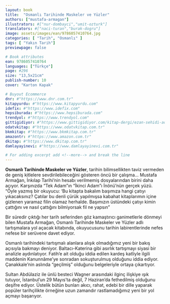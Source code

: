 ```yaml
---
layout: book
title:  "Osmanlı Tarihinde Maskeler ve Yüzler"
authors: ["mustafa-armagan"]
illustrators: #["nur-dombayci","umit-ozturk"]
translators: #["naci-turan","burak-dogru"]
image: assets/images/ean/9786057410764.jpg
categories: [ "Tarih", "Osmanlı" ]
tags: [ "Yakın Tarih"]
previewpage: false

# Book attributes
ean: 9786057410764
languages: ["Türkçe"]
page: #296
size: "13,5x21cm"
publish-number: 10
cover: "Karton Kapak"

# Buyout Ecommerce
dnr: #"https://www.dnr.com.tr"
kitapyurdu: #"https://www.kitapyurdu.com"
idefix: #"https://www.idefix.com"
hepsiburada: #"https://www.hepsiburada.com"
trendyol: #"https://www.trendyol.com"
gittigidiyor: #"https://www.gittigidiyor.com/kitap-dergi/ezan-sehidi-adnan-menderes_pdp_732728793"
odatvkitap: #"https://www.odatvkitap.com.tr"
bkmkitap: #"https://www.bkmkitap.com.tr"
amazontr: #"https://www.amazon.com.tr"
dkitap: #"https://www.dkitap.com.tr"
damlayayinevi: #"https://www.damlayayinevi.com.tr"

# For adding excerpt add <!--more--> and break the line
---
```

**Osmanlı Tarihinde Maskeler ve Yüzler**, tarihin bilimsellikten taviz vermeden de geniş kitlelere sevdirilebileceğini gösteren öncü bir çalışma...
Mustafa Armağan, İnkılap Tarihi’nin hesabı verilmemiş dosyalarından birini daha açıyor. Karşınızda “Tek Adam”ın “İkinci Adam”ı İnönü’nün gerçek yüzü.
“Öyle yazmış bir okuyucu: ‘Bu kitapta bakalım başımıza hangi çatıyı yıkacaksınız? Çatılar bu denli çürük yapılmışsa kabahat kitaplarımın içine gizlenen yaramaz filin olamaz herhalde. Başımızın üstündeki çatıyı kimin çattığını ve nasıl çattığını bilmiyorsak fil ne yapsın”
<!--more--> 
Bir süredir çıktığı her tarih seferinden göz kamaştırıcı ganimetlerle dönmeyi bilen Mustafa Armağan, Osmanlı Tarihinde Maskeler ve Yüzler adlı tartışmalara yol açacak kitabında, okuyucusunu tarihin labirentlerinde nefes nefese bir serüvene davet ediyor.

Osmanlı tarihindeki tartışmalı alanlara alışık olmadığımız yeni bir bakış açısıyla bakmayı deniyor. Baltacı-Katerina gibi asırlık tartışmayı siyasi bir analizle aydınlatıyor. Fatih’e ait olduğu iddia edilen kardeş katliyle ilgili maddenin Kanunnâme’ye sonradan sokuşturulmuş olduğunu iddia ediyor. Çanakkale’nin aslında “geçilmiş” olduğunu belgeleriyle ortaya çıkartıyor. 

Sultan Abdülaziz ile ünlü besteci Wagner arasındaki ilginç ilişkiye ışık tutuyor, İstanbul’un 29 Mayıs’ta değil, 7 Haziran’da fethedilmiş olduğunu deşifre ediyor. Üstelik bütün bunları akıcı, rahat, edebi bir dille yaparak popüler tarihçilikte örneğine uzun zamandır rastlamadığımız yeni bir yol açmayı başarıyor.